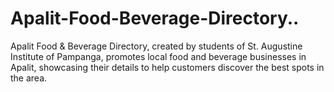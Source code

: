 # Apalit-Food-Beverage-Directory..
Apalit Food &amp; Beverage Directory, created by students of St. Augustine Institute of Pampanga, promotes local food and beverage businesses in Apalit, showcasing their details to help customers discover the best spots in the area.
